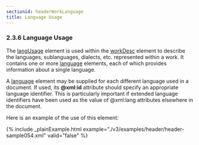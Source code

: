 ```yaml
---
sectionid: headerWorkLanguage
title: Language Usage
---
```



<h3 id="headerWorkLanguage">
   <span class="headingNumber">2.3.6</span>
   <span class="head">Language Usage</span>
</h3>
The 
<a class="link_odd_elementSpec" href="/v3/elements/langUsage">langUsage</a> element is used within the 
<a class="link_odd_elementSpec" href="/v3/elements/workDesc">workDesc</a> element to describe the languages, sublanguages, dialects, etc. represented
within a work. It contains one or more 
<a class="link_odd_elementSpec" href="/v3/elements/language">language</a> elements, each of
which provides information about a single language.



<span class="specList">
   
   <span class="specDesc"></span>
   
   <span class="specDesc"></span>
   
</span>


A 
<a class="link_odd_elementSpec" href="/v3/elements/language">language</a> element may be supplied for each different language used
in a document. If used, its **@xml:id** attribute should specify an appropriate
language identifier. This is particularly important if extended language identifiers
have
been used as the value of @xml:lang attributes elsewhere in the document.

Here is an example of the use of this element:


{% include _plainExample.html example="./v3/examples/header/header-sample054.xml" valid="false" %}

